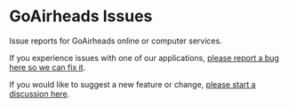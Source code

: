 # GoAirheads Issues

Issue reports for GoAirheads online or computer services.

If you experience issues with one of our applications, [please report a bug here so we can fix it](https://github.com/GoAirheads/issues/issues/choose).

If you would like to suggest a new feature or change, [please start a discussion here](https://github.com/GoAirheads/discussions/new).
